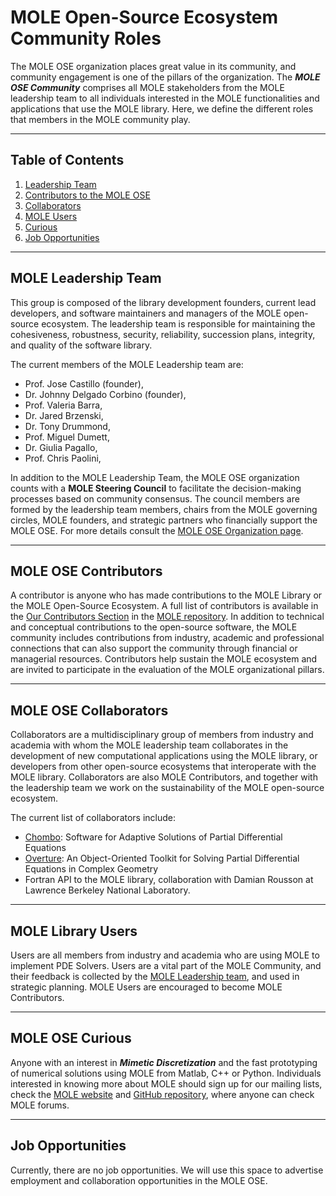 # MOLE Open-Source Ecosystem Community Roles

The MOLE OSE organization places great value in its community, and community engagement is one of the pillars of the organization. The **_MOLE OSE Community_** comprises all MOLE stakeholders from the MOLE leadership team to all individuals interested in the MOLE functionalities and applications that use the MOLE library. Here, we define the different roles that members in the MOLE community play.

---

## Table of Contents

1. [Leadership Team](#mole-leadership-team)
2. [Contributors to the MOLE OSE](#mole-ose-contributors)
3. [Collaborators](#mole-ose-collaborators)
4. [MOLE Users](#mole-library-users)
5. [Curious](#mole-ose-curious)
6. [Job Opportunities](#job-opportunities)

---

## MOLE Leadership Team

This group is composed of the library development founders, current lead developers, and software maintainers and managers of the MOLE open-source ecosystem. The leadership team is responsible for maintaining the cohesiveness, robustness, security, reliability, succession plans, integrity, and quality of the software library.

The current members of the MOLE Leadership team are:

- Prof. Jose Castillo (founder),
- Dr. Johnny Delgado Corbino (founder),
- Prof. Valeria Barra,
- Dr. Jared Brzenski,
- Dr. Tony Drummond,
- Prof. Miguel Dumett,
- Dr. Giulia Pagallo,
- Prof. Chris Paolini,

In addition to the MOLE Leadership Team, the MOLE OSE organization counts with a **MOLE Steering Council** to facilitate the decision-making processes based on community consensus. The council members are formed by the leadership team members, chairs from the MOLE governing circles, MOLE founders, and strategic partners who financially support the MOLE OSE. For more details consult the [MOLE OSE Organization page](https://mole-docs.readthedocs.io/en/main/intros/ose_organization_wrapper.html).

---

## MOLE OSE Contributors

A contributor is anyone who has made contributions to the MOLE Library or the MOLE Open-Source Ecosystem.  A full list of contributors is available in the [Our Contributors Section](https://mole-docs.readthedocs.io/en/main/intros/contributing_wrapper.html) in the [MOLE repository](https://github.com/csrc-sdsu/mole). In addition to technical and conceptual contributions to the open-source software, the MOLE community includes contributions from industry, academic and professional connections that can also support the community through financial or managerial resources. Contributors help sustain the MOLE ecosystem and are invited to participate in the evaluation of the MOLE organizational pillars.

---

## MOLE OSE Collaborators

Collaborators are a multidisciplinary group of members from industry and academia with whom the MOLE leadership team collaborates in the development of new computational applications using the MOLE library, or developers from other open-source ecosystems that interoperate with the MOLE library.  Collaborators are also MOLE Contributors, and together with the leadership team we work on the sustainability of the MOLE open-source ecosystem.  

The current list of collaborators include:

- [Chombo](https://commons.lbl.gov/spaces/chombo/pages/73468344/Chombo+-+Software+for+Adaptive+Solutions+of+Partial+Differential+Equations): Software for Adaptive Solutions of Partial Differential Equations
- [Overture](https://www.overtureframework.org/): An Object-Oriented Toolkit for Solving Partial Differential Equations in Complex Geometry
- Fortran API to the MOLE library, collaboration with Damian Rousson at Lawrence Berkeley National Laboratory.

---

## MOLE Library Users

Users are all members from industry and academia who are using MOLE to implement PDE Solvers. Users are a vital part of the MOLE Community, and their feedback is collected by the [MOLE Leadership team](#mole-leadership-team), and used in strategic planning. MOLE Users are encouraged to become MOLE Contributors.

---

## MOLE OSE Curious

Anyone with an interest in **_Mimetic Discretization_** and the fast prototyping of numerical solutions using MOLE from Matlab, C++ or Python. Individuals interested in knowing more about MOLE should sign up for our mailing lists, check the [MOLE website](https://mole-docs.readthedocs.io/) and [GitHub repository](https://github.com/csrc-sdsu/mole), where anyone can check MOLE forums.

---

## Job Opportunities

Currently, there are no job opportunities. We will use this space to advertise employment and collaboration opportunities in the MOLE OSE.

